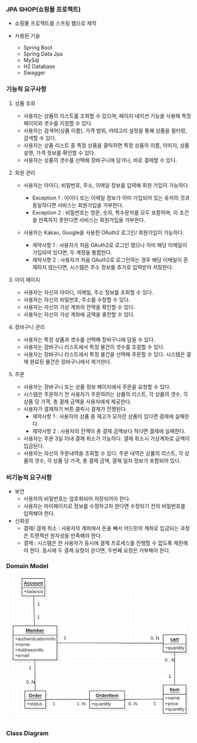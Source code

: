 ### JPA SHOP(쇼핑몰 프로젝트)

- 쇼핑몰 프로젝트를 스프링 웹으로 제작


- 사용된 기술 
  - Spring Boot
  - Spring Data Jpa
  - MySql
  - H2 Database
  - Swagger

### 기능적 요구사항

1. 상품 조회

   - 사용자는 상품의 리스트를 조회할 수 있으며, 페이지 네이션 기능을 사용해 특정 페이지와 갯수를 지정할 수 있다.
   - 사용자는 검색어(상품 이름), 가격 범위, 카테고리 설정을 통해 상품을 필터링, 검색할 수 있다.
   - 사용자는 상품 리스트 중 특정 상품을 클릭하면 특정 상품의 이름, 이미지, 상품 설명, 가격 정보를 확인할 수 있다.
   - 사용자는 상품의 갯수를 선택해 장바구니에 담거나, 바로 결제할 수 있다.   

2. 회원 관리

   - 사용자는 아이디, 비밀번호, 주소, 이메일 정보를 입력해 회원 가입이 가능하다.
     - Exception 1 : 아이디 또는 이메일 정보가 이미 가입되어 있는 유저의 것과 동일하다면 서비스는 회원가입을 거부한다.
     - Exception 2 : 비밀번호는 영문, 숫자, 특수문자를 모두 포함하며, 이 조건을 만족하지 못한다면 서비스는 회원가입을 거부한다.

   - 사용자는 Kakao, Google을 사용한 OAuth2 로그인/ 회원가입이 가능하다. 
     - 제약사항 1 : 사용자가 처음 OAuth2로 로그인 했으나 이미 해당 이메일이 가입되어 있다면, 두 계정을 통합한다.
     - 제약사항 2 : 사용자가 처음 OAuth2로 로그인하는 경우 해당 이메일이 존재하지 않는다면, 시스템은 주소 정보를 추가로 입력받아 저장한다.


3. 마이 페이지
   - 사용자는 자신의 아이디, 이메일, 주소 정보를 조회할 수 있다.
   - 사용자는 자신의 비밀번호, 주소를 수정할 수 있다.
   - 사용자는 자신의 가상 계좌의 잔액을 확인할 수 있다.
   - 사용자는 자신의 가상 계좌에 금액을 충전할 수 있다. 


4. 장바구니 관리
   - 사용자는 특정 상품과 갯수를 선택해 장바구니에 담을 수 있다.
   - 사용자는 장바구니 리스트에서 특정 물건의 갯수를 조절할 수 있다.
   - 사용자는 장바구니 리스트에서 특정 물건을 선택해 주문할 수 있다. 시스템은 결제 완료된 물건은 장바구니에서 제거한다.

   
5. 주문
    - 사용자는 장바구니 또는 상품 정보 페이지에서 주문을 요청할 수 있다.
    - 시스템은 주문하기 전 사용자가 주문하려는 상품의 리스트, 각 상품의 갯수, 각 상품 당 가격, 총 결제 금액을 사용자에게 제공한다.
    - 사용자가 결제하기 버튼 클릭시 결제가 진행된다.
      - 제약사항 1 : 사용자의 상품 중 재고가 모자란 상품이 있다면 결제에 실패한다.
      - 제약사항 2 : 사용자의 잔액이 총 결제 금액보다 적다면 결제에 실패한다.
    - 사용자는 주문 3일 이내 결제 취소가 가능하다. 결제 취소시 가상계좌로 금액이 입금된다.
    - 사용자는 자신의 주문내역을 조회할 수 있다. 주문 내역은 상품의 리스트, 각 상품의 갯수, 각 상품 당 가격, 총 결제 금액, 결제 일자 정보가 포함되어 있다.


### 비기능적 요구사항

- 보안
  - 사용자의 비밀번호는 암호화되어 저장되어야 한다.
  - 사용자는 마이페이지로 정보를 수정하고자 한다면 수정되기 전의 비밀번호를 입력해야 한다.
- 신뢰성
  - 결제/ 결제 취소 : 사용자의 계좌에서 돈을 빼서 어드민의 계좌로 입금되는 과정은 트랜젝션 원자성을 만족해야 한다.
  - 결제 : 시스템은 한 사용자가 동시에 결제 프로세스를 진행할 수 없도록 제한해야 한다. 동시에 두 결제 요청이 온다면, 두번째 요청은 거부해야 한다.



### Domain Model
![Domain Model](./img1.png)


### Class Diagram
